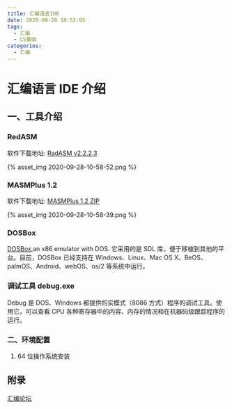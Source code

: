 ```yaml
---
title: 汇编语言IDE
date: 2020-09-28 10:52:05
tags:
  - 汇编
  - CS基础
categories:
  - 汇编
---
```


# 汇编语言 IDE 介绍

## 一、工具介绍

### RedASM

软件下载地址: [RadASM v2.2.2.3](http://masm32.com/board/index.php?topic=6855.0)

{% asset_img 2020-09-28-10-58-52.png %}

### MASMPlus 1.2

软件下载地址: [MASMPlus 1.2 ZIP](http://www.aogosoft.com/masmplus/idesetup.exe)

{% asset_img 2020-09-28-10-58-39.png %}

### DOSBox

[DOSBox](https://www.dosbox.com/),an x86 emulator with DOS.
它采用的是 SDL 库，便于移植到其他的平台。目前，DOSBox 已经支持在 Windows、Linux、Mac OS X、BeOS、palmOS、Android、webOS、os/2 等系统中运行。

### 调试工具 debug.exe

Debug 是 DOS、Windows 都提供的实模式（8086 方式）程序的调试工具。使用它，可以查看 CPU 各种寄存器中的内容、内存的情况和在机器码级跟踪程序的运行。

### 二、环境配置

1. 64 位操作系统安装

## 附录

[汇编论坛](http://www.asmedu.net/bbs/forum.jsp)
